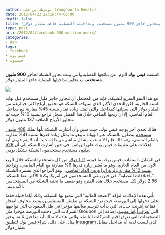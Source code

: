 ```yaml
---
author: يوغرطة بن علي (Youghourta Benali)
date: 2012-04-23 22:16:44+00:00
draft: false
title: 'فيس بوك يتجاوز حاجز 900 مليون مستخدم، ومداخيله الفصلية فاقت مليار دولار  '
type: post
url: /2012/04/facebook-900-million-users/
categories:
- Web
tags:
- facebook
- فيس بوك
- فيسبوك
---
```


كشفت **فيس بوك** اليوم، عن نتائجها الفصلية والتي بينت تجاوز الشبكة لحاجز **900 مليون مستخدم**، مع تجاوز مداخيلها الفصلية حاجز المليار دولار.




[![](https://www.it-scoop.com/wp-content/uploads/2012/04/facebook-901-million-users.png)
](https://www.it-scoop.com/wp-content/uploads/2012/04/facebook-901-million-users.png)




مع هذا النمو السريع للشبكة، فإنه من المحتمل أن تتجاوز حاجز مليار مستخدم قبل نهاية السنة الجارية، لكن التحدي الأكبر الذي سيواجه الشبكة هو تحقيق أرباح أكثر، فبالرغم من [المليار دولار](http://www.businessinsider.com/live-facebook-q1-revenues-profits-down-2012-4) التي سجلتها كمداخيل والتي تمثل زيادة تقدر بنسبة 45% مقارنة مع مداخيل العام الماضي، إلا أن ربحها الصافي خلال هذا الفصل سجل تراجع بنسبة 10% حيث لم تتجاوز الأرباح الصافية 137 مليون دولار.




هناك تحدي آخر يواجه فيس بوك، حيث سبق وأن أشارت الشبكة بأنها تملك [488 مليون مستخدم](http://www.sec.gov/Archives/edgar/data/1326801/000119312512175673/d287954ds1a.htm) يتصلون بالشبكة عبر الهواتف، وهو ما يمثل زيادة قدرها بنسبة 41% مقارنة بالعام الماضي، رغم ذلك فإنها لا تستفيد بشكل مباشر من ذلك، حيث أنه لا يتم عرض أية إعلانات على تطبيقات فيس بوك على الهواتف. في حين أشارت الشبكة إلى أن [526 مليون مستخدم](http://www.mercurynews.com/business/ci_20461690/facebook-says-now-has-900-million-monthly-users?source=rss&cid=dlvr.it) يستخدمون الشبكة بشكل يومي.




في المقابل، استفادت فيس بوك بما قيمته [1.21 دولار](http://www.lemonde.fr/technologies/article/2012/04/23/le-chiffre-d-affaires-trimestriel-de-facebook-passe-le-cap-du-milliard-de-dollars_1690171_651865.html) من كل مستخدم للشبكة خلال الربع الأول من العام الجاري، وهو ما يُعتبر زيارة قدرها 6% مقارنة مع العام الماضي، و[تراجعا بنسبة 12% مقارنة بالربع الرابع من العام الماضي](http://www.reuters.com/article/2012/04/23/us-facebook-idUSBRE83M1AZ20120423)،  وهو التراجع الذي تفسره الشبكة "باختلافات الفصلية". في حين يبقى المستخدمون في أمريكا وكندا الأكثر نفعا للشبكة: 2.86 دولار لكل مستخدم خلال هذه الفترة وهو ضعف ما تجنيه الشبكة من المستخدمين الأوروبيين.




تأتي هذه الإعلانات لتؤكد "الصحة المالية" التي تتمتع بها الشبكة، وذلك أياما قليلة فقط على دخولها إلى البورصة، حيث تود الشبكة أن تطمئن المستثمرين، وتبدد مخاوف انفجار فقاعة إنترنت جديدة، التي بدأت تترسم معالمها مؤخرا في ظل الصعوبات التي تواجهها الشركات التي دخلت البورصة مؤخرا مثل Groupon التي [تعرف أياما عصيبة](https://www.it-scoop.com/2012/04/groupon-falling-down/)، إضافة إلى التضخيمات التي تعرفها قيم الشركات الناشئة، والتي عادة لا تملك أية مداخيل ثابتة، وخير مثال على ذلك، [شراء فيس بوك لتطبيق Instagram](https://www.it-scoop.com/2012/04/facebook-instagram/) الذي ليست لديه أية مداخيل مقابل مليار دولار.



